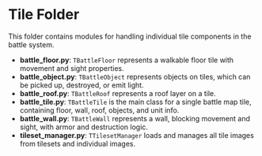 # Tile Folder

This folder contains modules for handling individual tile components in the battle system.

- **battle_floor.py**: `TBattleFloor` represents a walkable floor tile with movement and sight properties.
- **battle_object.py**: `TBattleObject` represents objects on tiles, which can be picked up, destroyed, or emit light.
- **battle_roof.py**: `TBattleRoof` represents a roof layer on a tile.
- **battle_tile.py**: `TBattleTile` is the main class for a single battle map tile, containing floor, wall, roof, objects, and unit info.
- **battle_wall.py**: `TBattleWall` represents a wall, blocking movement and sight, with armor and destruction logic.
- **tileset_manager.py**: `TTilesetManager` loads and manages all tile images from tilesets and individual images.

